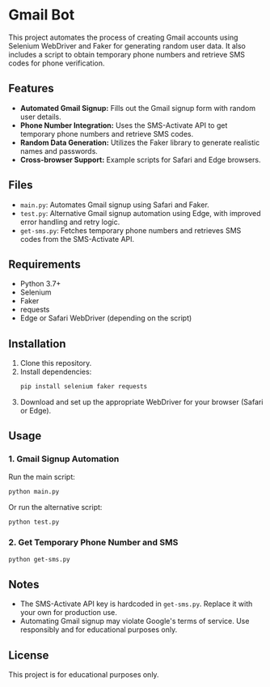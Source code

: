 # Gmail Bot

This project automates the process of creating Gmail accounts using Selenium WebDriver and Faker for generating random user data. It also includes a script to obtain temporary phone numbers and retrieve SMS codes for phone verification.

## Features

- **Automated Gmail Signup:** Fills out the Gmail signup form with random user details.
- **Phone Number Integration:** Uses the SMS-Activate API to get temporary phone numbers and retrieve SMS codes.
- **Random Data Generation:** Utilizes the Faker library to generate realistic names and passwords.
- **Cross-browser Support:** Example scripts for Safari and Edge browsers.

## Files

- `main.py`: Automates Gmail signup using Safari and Faker.
- `test.py`: Alternative Gmail signup automation using Edge, with improved error handling and retry logic.
- `get-sms.py`: Fetches temporary phone numbers and retrieves SMS codes from the SMS-Activate API.

## Requirements

- Python 3.7+
- Selenium
- Faker
- requests
- Edge or Safari WebDriver (depending on the script)

## Installation

1. Clone this repository.
2. Install dependencies:
   ```bash
   pip install selenium faker requests
   ```
3. Download and set up the appropriate WebDriver for your browser (Safari or Edge).

## Usage

### 1. Gmail Signup Automation

Run the main script:

```bash
python main.py
```

Or run the alternative script:

```bash
python test.py
```

### 2. Get Temporary Phone Number and SMS

```bash
python get-sms.py
```

## Notes

- The SMS-Activate API key is hardcoded in `get-sms.py`. Replace it with your own for production use.
- Automating Gmail signup may violate Google's terms of service. Use responsibly and for educational purposes only.

## License

This project is for educational purposes only.
